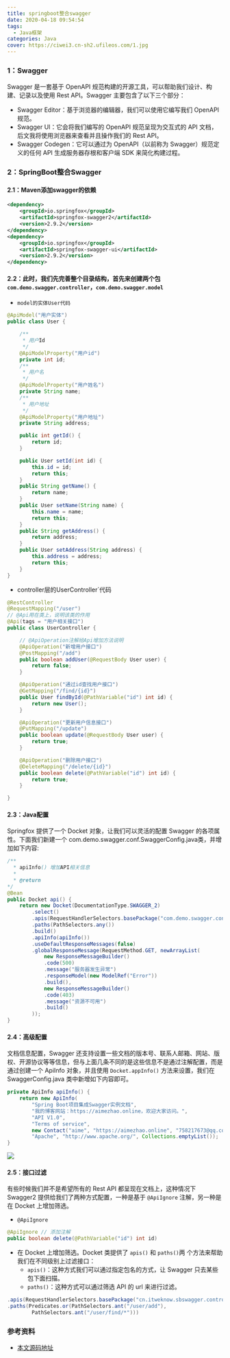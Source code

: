 ```yaml
---
title: springboot整合swagger
date: 2020-04-18 09:54:54
tags:
  - Java框架
categories: Java
cover: https://ciwei3.cn-sh2.ufileos.com/1.jpg
---
```


### 1：Swagger

Swagger 是一套基于 OpenAPI 规范构建的开源工具，可以帮助我们设计、构建、记录以及使用 Rest API。Swagger 主要包含了以下三个部分：

- Swagger Editor：基于浏览器的编辑器，我们可以使用它编写我们 OpenAPI 规范。
- Swagger UI：它会将我们编写的 OpenAPI 规范呈现为交互式的 API 文档，后文我将使用浏览器来查看并且操作我们的 Rest API。
- Swagger Codegen：它可以通过为 OpenAPI（以前称为 Swagger）规范定义的任何 API 生成服务器存根和客户端 SDK 来简化构建过程。

<!--more-->

### 2：SpringBoot整合Swagger

#### 	2.1：Maven添加swagger的依赖

```xml
<dependency>
    <groupId>io.springfox</groupId>
    <artifactId>springfox-swagger2</artifactId>
    <version>2.9.2</version>
</dependency>
<dependency>
    <groupId>io.springfox</groupId>
    <artifactId>springfox-swagger-ui</artifactId>
    <version>2.9.2</version>
</dependency>
```

#### 	2.2：此时，我们先完善整个目录结构，首先来创建两个包`com.demo.swagger.controller`，`com.demo.swagger.model`

- `model的实体User代码`

```java
@ApiModel("用户实体")
public class User {

    /**
     * 用户Id
     */
    @ApiModelProperty("用户id")
    private int id;
    /**
     * 用户名
     */
    @ApiModelProperty("用户姓名")
    private String name;
    /**
     * 用户地址
     */
    @ApiModelProperty("用户地址")
    private String address;

    public int getId() {
        return id;
    }

    public User setId(int id) {
        this.id = id;
        return this;
    }
    public String getName() {
        return name;
    }
    public User setName(String name) {
        this.name = name;
        return this;
    }
    public String getAddress() {
        return address;
    }
    public User setAddress(String address) {
        this.address = address;
        return this;
    }
}
```

- controller层的UserController`代码

```java
@RestController
@RequestMapping("/user")
// @Api用在类上，说明该类的作用
@Api(tags = "用户相关接口")
public class UserController {

    // @ApiOperation注解给Api增加方法说明
    @ApiOperation("新增用户接口")
    @PostMapping("/add")
    public boolean addUser(@RequestBody User user) {
        return false;
    }

    @ApiOperation("通过id查找用户接口")
    @GetMapping("/find/{id}")
    public User findById(@PathVariable("id") int id) {
        return new User();
    }

    @ApiOperation("更新用户信息接口")
    @PutMapping("/update")
    public boolean update(@RequestBody User user) {
        return true;
    }

    @ApiOperation("删除用户接口")
    @DeleteMapping("/delete/{id}")
    public boolean delete(@PathVariable("id") int id) {
        return true;
    }

}
```

#### 2.3：Java配置

Springfox 提供了一个 Docket 对象，让我们可以灵活的配置 Swagger 的各项属性。下面我们新建一个 com.demo.swagger.conf.SwaggerConfig.java类，并增加如下内容:

```java
/**
  * apiInfo() 增加API相关信息
  *
  * @return
*/
@Bean
public Docket api() {
    return new Docket(DocumentationType.SWAGGER_2)
        .select()
        .apis(RequestHandlerSelectors.basePackage("com.demo.swagger.controller"))
        .paths(PathSelectors.any())
        .build()
        .apiInfo(apiInfo())
        .useDefaultResponseMessages(false)
        .globalResponseMessage(RequestMethod.GET, newArrayList(
            new ResponseMessageBuilder()
            .code(500)
            .message("服务器发生异常")
            .responseModel(new ModelRef("Error"))
            .build(),
            new ResponseMessageBuilder()
            .code(403)
            .message("资源不可用")
            .build()
        ));
}
```

#### 2.4：高级配置

文档信息配置，Swagger 还支持设置一些文档的版本号、联系人邮箱、网站、版权、开源协议等等信息，但与上面几条不同的是这些信息不是通过注解配置，而是通过创建一个 ApiInfo 对象，并且使用 `Docket.appInfo()` 方法来设置，我们在 SwaggerConfig.java 类中新增如下内容即可。

```java
private ApiInfo apiInfo() {
    return new ApiInfo(
        "Spring Boot项目集成Swagger实例文档",
        "我的博客网站：https://aimezhao.online，欢迎大家访问。",
        "API V1.0",
        "Terms of service",
        new Contact("aime", "https://aimezhao.online", "758217673@qq.com"),
        "Apache", "http://www.apache.org/", Collections.emptyList());
}
```

![](https://supers1.oss-cn-hangzhou.aliyuncs.com/20200418094845.png)

#### 2.5：接口过滤

有些时候我们并不是希望所有的 Rest API 都呈现在文档上，这种情况下 Swagger2 提供给我们了两种方式配置，一种是基于 `@ApiIgnore` 注解，另一种是在 Docket 上增加筛选。

- `@ApiIgnore`

```java
@ApiIgnore // 添加注解
public boolean delete(@PathVariable("id") int id)
```

- 在 Docket 上增加筛选。Docket 类提供了 `apis()` 和 `paths()`两 个方法来帮助我们在不同级别上过滤接口：
  - `apis()`：这种方式我们可以通过指定包名的方式，让 Swagger 只去某些包下面扫描。
  - `paths()`：这种方式可以通过筛选 API 的 url 来进行过滤。

```java
.apis(RequestHandlerSelectors.basePackage("cn.itweknow.sbswagger.controller"))
.paths(Predicates.or(PathSelectors.ant("/user/add"),
        PathSelectors.ant("/user/find/*")))
```

### 参考资料

- [本文源码地址](https://github.com/ammi3/demoCollection/tree/master/springboot-swagger)